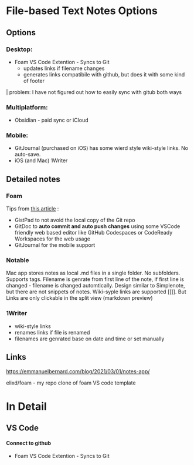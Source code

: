 # File-based Text Notes Options

## Options

### Desktop:

  - Foam VS Code Extention - Syncs to Git
    - updates links if filename changes
    - generates links compatibile with github, but does it with some kind of footer
 
| problem: I have not figured out how to easily sync with gitub both ways

### Multiplatform:

  - Obsidian - paid sync or iCloud

### Mobile:

 - GitJournal (purchased on iOS) has some wierd style wiki-style links. No auto-save.
 - iOS (and Mac) 1Writer

## Detailed notes

### Foam
Tips from [this article](https://emmanuelbernard.com/blog/2021/03/01/notes-app/) :
- GistPad to not avoid the local copy of the Git repo
- GitDoc to **auto commit and auto push changes** using some VSCode friendly web based editor like GitHub Codespaces or CodeReady Workspaces for the web usage
- GitJournal for the mobile support

### Notable
Mac app stores notes as local .md files in a single folder. No subfolders.  Supports tags. Filename is genrate from first line of the note, if first line is changed - filename is changed automtically.
Design similar to Simplenote, but there are not snippets of notes. Wiki-syple links are supported [[]]. But Links are only clickable in the split view (markdown preview)

### 1Writer
- wiki-style links
- renames links if file is renamed
- filenames are genrated base on date and time or set manually

## Links
https://emmanuelbernard.com/blog/2021/03/01/notes-app/

elixd/foam - my repo clone of foam VS code template


# In Detail 

## VS Code
#### Connect to github
  - Foam VS Code Extention - Syncs to Git



